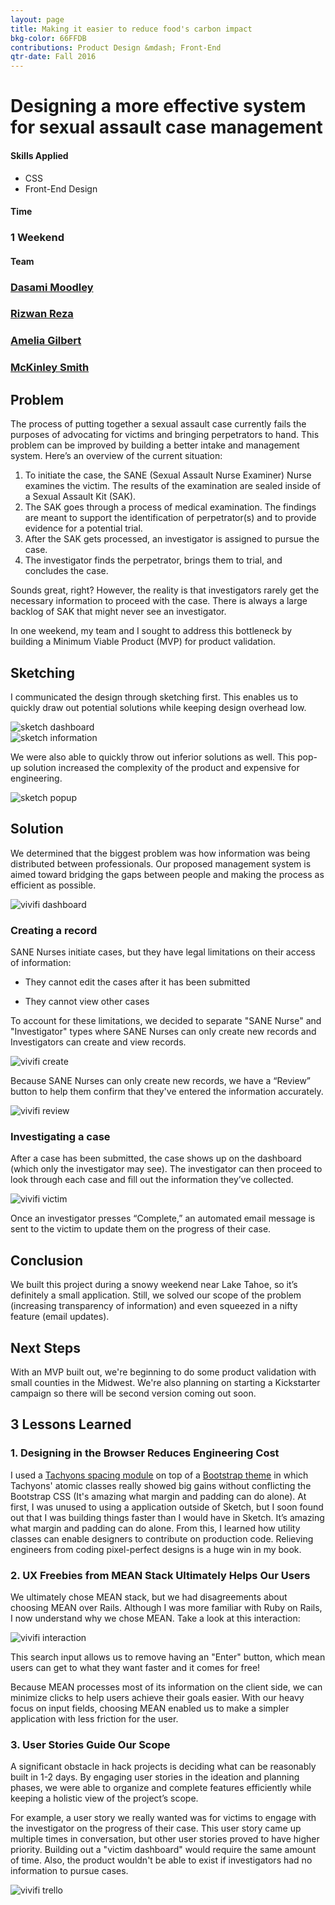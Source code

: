 ```yaml
---
layout: page
title: Making it easier to reduce food's carbon impact
bkg-color: 66FFDB
contributions: Product Design &mdash; Front-End
qtr-date: Fall 2016
---
```

# Designing a more effective system for sexual assault case management


<div class="col col-4 mt4">
<h4>Skills Applied</h4>
<ul class="list-reset h3 mt0">
<li>CSS</li>
<li>Front-End Design</li>
</ul>

</div>

<div class="col col-4 mt4">
  <h4>Time</h4>
  <h3 class="mt0 h3 regular">1 Weekend</h3>
</div>

<div class="col col-4 mt4">
  <h4>Team</h4>
  <h3 class="mt0 h3 regular"><a href="http://twitter.com/@dasmoods" target="_blank" class="link">Dasami Moodley</a></h3>
  <h3 class="mt0 h3 regular"><a href="http://twitter.com/@rizwanreza" target="_blank" class="link">Rizwan Reza</a></h3>
  <h3 class="mt0 h3 regular"><a href="http://twitter.com/@ameliocracy" target="_blank" class="link">Amelia Gilbert</a></h3>
  <h3 class="mt0 h3 regular"><a href="http://twitter.com/@mckinleysmith" target="_blank" class="link">McKinley Smith</a></h3>
</div>
<div class="clearfix"></div>

## Problem


The process of putting together a sexual assault case currently fails the purposes of advocating for victims and bringing perpetrators to hand. This problem can be improved by building a better intake and management system. Here’s an overview of the current situation:

  1. To initiate the case, the SANE (Sexual Assault Nurse Examiner) Nurse examines the victim. The results of the examination are sealed inside of a Sexual Assault Kit (SAK).
  2. The SAK goes through a process of medical examination. The findings are meant to support the identification of perpetrator(s) and to provide evidence for a potential trial.
  3. After the SAK gets processed, an investigator is assigned to pursue the case.
  4. The investigator finds the perpetrator, brings them to trial, and concludes the case.


Sounds great, right? However, the reality is that investigators rarely get the necessary information to proceed with the case. There is always a large backlog of SAK that might never see an investigator.

In one weekend, my team and I sought to address this bottleneck by building a Minimum Viable Product (MVP) for product validation.

## Sketching

I communicated the design through sketching first. This enables us to quickly draw out potential solutions while keeping design overhead low.

<div class="col col-6 pr2">
<img alt="sketch dashboard" src="../assets/sketch_dashboard.jpg" class="fit rounded">
</div>

<div class="col col-6 pl2 mb4">
<img alt="sketch information" src="../assets/sketch_information.jpg" class="fit rounded">
</div>

We were also able to quickly throw out inferior solutions as well. This pop-up solution increased the complexity of the product and expensive for engineering.

<div class="col col-12 mb4">
<img alt="sketch popup" src="../assets/sketch_popup.jpg" class="fit rounded" style="max-height:25em;">
</div>

## Solution

We determined that the biggest problem was how information was being distributed between professionals. Our proposed management system is aimed toward bridging the gaps between people and making the process as efficient as possible.

![vivifi dashboard](../assets/vivifi_dashboard.png)

### Creating a record

SANE Nurses initiate cases, but they have legal limitations on their access of information:

- They cannot edit the cases after it has been submitted

- They cannot view other cases

To account for these limitations, we decided to separate "SANE Nurse" and "Investigator" types where SANE Nurses can only create new records and Investigators can create and view records.

![vivifi create](../assets/vivifi_create.png)

Because SANE Nurses can only create new records, we have a “Review” button to help them confirm that they've entered the information accurately.

![vivifi review](../assets/vivifi_review.png)

### Investigating a case
After a case has been submitted, the case shows up on the dashboard (which only the investigator may see). The investigator can then proceed to look through each case and fill out the information they’ve collected. 

![vivifi victim](../assets/vivifi_victim.png)

Once an investigator presses “Complete,” an automated email message is sent to the victim to update them on the progress of their case.

## Conclusion
We built this project during a snowy weekend near Lake Tahoe, so it’s definitely a small application. Still, we solved our scope of the problem (increasing transparency of information) and even squeezed in a nifty feature (email updates).

## Next Steps

With an MVP built out, we're beginning to do some product validation with small counties in the Midwest. We're also planning on starting a Kickstarter campaign so there will be second version coming out soon.

## 3 Lessons Learned

### 1. Designing in the Browser Reduces Engineering Cost

I used a [Tachyons spacing module](http://tachyons.io/) on top of a [Bootstrap theme](https://bootswatch.com/paper/) in which Tachyons' atomic classes really showed big gains without conflicting the Bootstrap CSS (It's amazing what margin and padding can do alone). At first, I was unused to using a application outside of Sketch, but I soon found out that I was building things faster than I would have in Sketch. It’s amazing what margin and padding can do alone. From this, I learned how utility classes can enable designers to contribute on production code. Relieving engineers from coding pixel-perfect designs is a huge win in
my book.

### 2. UX Freebies from MEAN Stack Ultimately Helps Our Users

We ultimately chose MEAN stack, but we had disagreements about choosing MEAN over Rails. Although I was more familiar with Ruby on Rails, I now understand why we chose MEAN. Take a look at this interaction:

![vivifi interaction](../assets/vivifi_interaction.gif)

This search input allows us to remove having an "Enter" button, which mean users can get to what they want faster and it comes for free!

Because MEAN processes most of its information on the client side, we can minimize clicks to help users achieve their goals easier. With our heavy focus on input fields, choosing MEAN enabled us to make a simpler application with less friction for the user.


### 3. User Stories Guide Our Scope

A significant obstacle in hack projects is deciding what can be reasonably built in 1-2 days. By engaging user stories in the ideation and planning phases, we were able to organize and complete features efficiently while keeping a holistic view of the project’s scope.

For example, a user story we really wanted was for victims to engage with the investigator on the progress of their case. This user story came up multiple times in conversation, but other user stories proved to have higher priority. Building out a "victim dashboard" would require the same amount of time. Also, the product wouldn't be able to exist if investigators had no information to pursue cases.


![vivifi trello](../assets/vivifi_trello.png)
